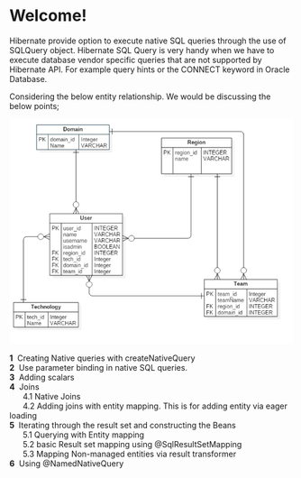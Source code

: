 # Welcome!

Hibernate provide option to execute native SQL queries through the use of SQLQuery object. Hibernate SQL Query is very handy when we have to execute database vendor specific queries that are not supported by Hibernate API. For example query hints or the CONNECT keyword in Oracle Database.

Considering the below entity relationship. We would be discussing the below points;

![Alt text](markdowns/ERDDiagram.png)

**1**	&nbsp;Creating Native queries with createNativeQuery<br/>
**2**	&nbsp;Use parameter binding in native SQL queries.<br/>
**3**	&nbsp;Adding scalars <br/>
**4**	&nbsp;Joins <br/>
&nbsp;&nbsp;&nbsp;&nbsp;&nbsp;&nbsp;4.1	Native Joins<br/>
&nbsp;&nbsp;&nbsp;&nbsp;&nbsp;&nbsp;4.2	Adding joins with entity mapping. This is for adding entity via eager loading<br/>
**5**	&nbsp;Iterating through the result set and constructing the Beans<br/>
&nbsp;&nbsp;&nbsp;&nbsp;&nbsp;&nbsp;5.1	Querying with Entity mapping<br/>
&nbsp;&nbsp;&nbsp;&nbsp;&nbsp;&nbsp;5.2	basic Result set mapping using @SqlResultSetMapping<br/>
&nbsp;&nbsp;&nbsp;&nbsp;&nbsp;&nbsp;5.3	Mapping Non-managed entities via result transformer<br/>
**6**	&nbsp;Using @NamedNativeQuery<br/>
